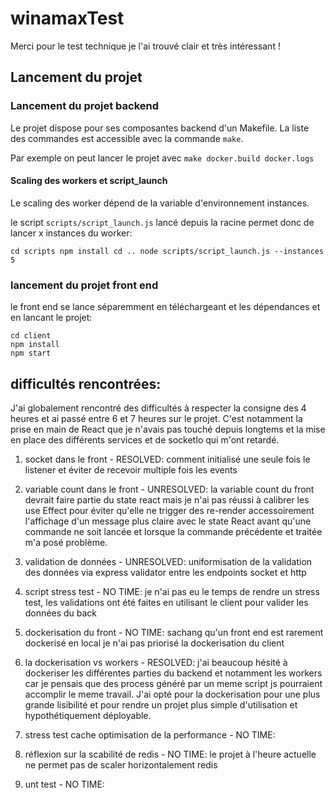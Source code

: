 # winamaxTest

Merci pour le test technique je l'ai trouvé clair et très intéressant !

## Lancement du projet

### Lancement du projet backend

Le projet dispose pour ses composantes backend d'un Makefile. La liste des commandes est accessible avec la commande `make`.

Par exemple on peut lancer le projet avec `make docker.build docker.logs`

#### Scaling des workers et script_launch

Le scaling des worker dépend de la variable d'environnement instances.

le script `scripts/script_launch.js` lancé depuis la racine permet donc de lancer x instances du worker:

`
cd scripts
npm install
cd ..
node scripts/script_launch.js --instances 5
`

### lancement du projet front end

le front end se lance séparemment en téléchargeant et les dépendances et en lancant le projet:

```
cd client
npm install
npm start
```

## difficultés rencontrées:

J'ai globalement rencontré des difficultés à respecter la consigne des 4 heures et ai passé entre 6 et 7 heures sur le projet.
C'est notamment la prise en main de React que je n'avais pas touché depuis longtems et la mise en place des différents services et de socketIo qui m'ont retardé.  

1. socket dans le front - RESOLVED: 
comment initialisé une seule fois le listener et éviter de recevoir multiple fois les events 

2. variable count dans le front - UNRESOLVED:
la variable count du front devrait faire partie du state react mais je n'ai pas réussi à calibrer les use Effect pour éviter qu'elle ne trigger des re-render
accessoirement l'affichage d'un message plus claire avec le state React avant qu'une commande ne soit lancée et lorsque la commande précédente et traitée m'a posé problème.

3. validation de données - UNRESOLVED:
uniformisation de la validation des données via express validator entre les endpoints socket et http

4. script stress test - NO TIME:
je n'ai pas eu le temps de rendre un stress test, les validations ont été faites en utilisant le client pour valider les données du back

5. dockerisation du front - NO TIME:
sachang qu'un front end est rarement dockerisé en local je n'ai pas priorisé la dockerisation du client

6. la dockerisation vs workers - RESOLVED:
j'ai beaucoup hésité à dockeriser les différentes parties du backend et notamment les workers car je pensais que des process généré par un meme script js pourraient 
accomplir le meme travail.
J'ai opté pour la dockerisation pour une plus grande lisibilité et pour rendre un projet plus simple d'utilisation et hypothétiquement déployable.

7. stress test cache optimisation de la performance - NO TIME:

8. réflexion sur la scabilité de redis - NO TIME:
le projet à l'heure actuelle ne permet pas de scaler horizontalement redis

9. unt test - NO TIME:
